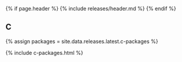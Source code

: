 {% if page.header %}
{% include releases/header.md %}
{% endif %}

## C

{% assign packages = site.data.releases.latest.c-packages %}

{% include c-packages.html %}